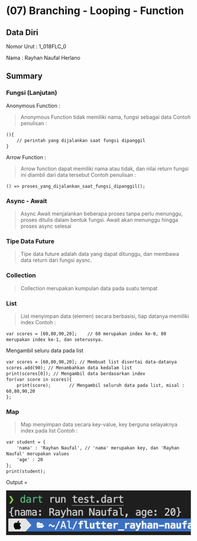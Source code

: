 # (07) Branching - Looping - Function


## Data Diri
Nomor Urut : 1_018FLC_0

Nama : Rayhan Naufal Herlano

## Summary 
### Fungsi (Lanjutan)
Anonymous Function :
>Anonymous Function tidak memiliki nama, fungsi sebagai data
Contoh penulisan :
```
(){
    // perintah yang dijalankan saat fungsi dipanggil
}
```
Arrow Function :
>Arrow function dapat memiliki nama atau tidak, dan nilai return fungsi ini diambil dari data tersebut
Contoh penulisan :
```
() => proses_yang_dijalankan_saat_fungsi_dipanggil();
```

### Async - Await
>Async Await menjalankan beberapa proses tanpa perlu menunggu, proses ditulis dalam bentuk fungsi.
>Await akan menunggu hingga proses async selesai

### Tipe Data Future
>Tipe data future adalah data yang dapat ditunggu, dan membawa data return dari fungsi aysnc.

### Collection
>Collection merupakan kumpulan data pada suatu tempat
### List
>List menyimpan data (elemen) secara berbasisi, tiap datanya memiliki index
Contoh : 
```
var scores = [60,80,90,20];    // 60 merupakan index ke-0, 80 merupakan index ke-1, dan seterusnya.
```
Mengambil seluru data pada list
```
var scores = [60,80,90,20]; // Membuat list disertai data-datanya
scores.add(90); // Menambahkan data kedalam list
print(scores[0]); // Mengambil data berdasarkan index
for(var score in scores){
    print(score);       // Mengambil seluruh data pada list, misal : 60,80,90,20
};
```

### Map
>Map menyimpan data secara key-value, key berguna selayaknya index pada list
Contoh :
```
var student = {
    'nama' : 'Rayhan Naufal', // 'nama' merupakan key, dan 'Rayhan Naufal' merupakan values
    'age' : 20
};
print(student);
```
Output = 

![map](/8_Advance%20Function%20-%20Async-Await/Screenshot/output_map.png)
